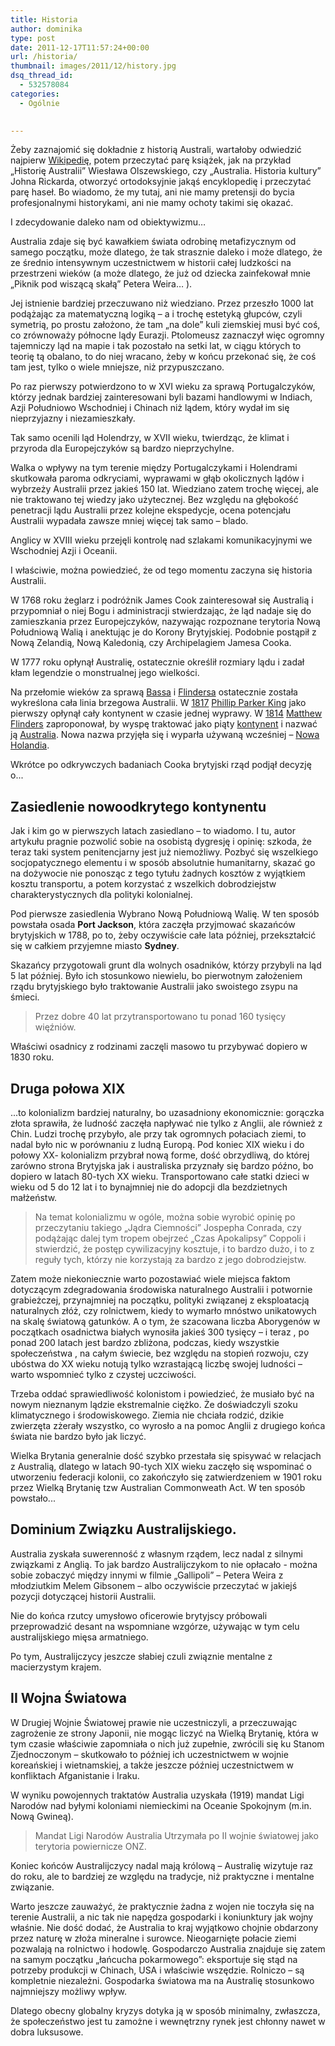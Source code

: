 ```yaml
---
title: Historia
author: dominika
type: post
date: 2011-12-17T11:57:24+00:00
url: /historia/
thumbnail: images/2011/12/history.jpg
dsq_thread_id:
  - 532578084
categories:
  - Ogólnie
 

---
```

Żeby zaznajomić się dokładnie z historią Australi, wartałoby odwiedzić najpierw [Wikipedię](http://pl.wikipedia.org/wiki/Australia), potem przeczytać parę książek, jak na przykład &#8222;Historię Australii&#8221; Wiesława Olszewskiego, czy &#8222;Australia. Historia kultury&#8221; Johna Rickarda, otworzyć ortodoksyjnie jakąś encyklopedię i przeczytać parę haseł. Bo wiadomo, że my tutaj, ani nie mamy pretensji do bycia profesjonalnymi historykami, ani nie mamy ochoty takimi się okazać.

I zdecydowanie daleko nam od obiektywizmu&#8230;

<!--more-->

Australia zdaje się być kawałkiem świata odrobinę metafizycznym od samego początku, może dlatego, że tak strasznie daleko i może dlatego, że ze średnio intensywnym uczestnictwem w historii całej ludzkości na przestrzeni wieków (a może dlatego, że już od dziecka zainfekował mnie &#8222;Piknik pod wiszącą skałą&#8221; Petera Weira&#8230; ).

Jej istnienie bardziej przeczuwano niż wiedziano. Przez przeszło 1000 lat podążając za matematyczną logiką &#8211; a i trochę estetyką głupców, czyli symetrią, po prostu założono, że tam &#8222;na dole&#8221; kuli ziemskiej musi być coś, co zrównoważy północne lądy Eurazji. Ptolomeusz zaznaczył więc ogromny tajemniczy ląd na mapie i tak pozostało na setki lat, w ciągu których to teorię tą obalano, to do niej wracano, żeby w końcu przekonać się, że coś tam jest, tylko o wiele mniejsze, niż przypuszczano.

Po raz pierwszy potwierdzono to w XVI wieku za sprawą Portugalczyków, którzy jednak bardziej zainteresowani byli bazami handlowymi w Indiach, Azji Południowo Wschodniej i Chinach niż lądem, który wydał im się nieprzyjazny i niezamieszkały.

Tak samo ocenili ląd Holendrzy, w XVII wieku, twierdząc, że klimat i przyroda dla Europejczyków są bardzo nieprzychylne.

Walka o wpływy na tym terenie między Portugalczykami i Holendrami skutkowała paroma odkryciami, wyprawami w głąb okolicznych lądów i wybrzeży Australii przez jakieś 150 lat. Wiedziano zatem trochę więcej, ale nie traktowano tej wiedzy jako użytecznej. Bez względu na głębokość penetracji lądu Australii przez kolejne ekspedycje, ocena potencjału Australii wypadała zawsze mniej więcej tak samo &#8211; blado.

Anglicy w XVIII wieku przejęli kontrolę nad szlakami komunikacyjnymi we Wschodniej Azji i Oceanii.

I właściwie, można powiedzieć, że od tego momentu zaczyna się historia Australii.

<!--more-->

W 1768 roku żeglarz i podróżnik James Cook zainteresował się Australią i przypomniał o niej Bogu i administracji stwierdzając, że ląd nadaje się do zamieszkania przez Europejczyków, nazywając rozpoznane terytoria Nową Południową Walią i anektując je do Korony Brytyjskiej. Podobnie postąpił z Nową Zelandią, Nową Kaledonią, czy Archipelagiem Jamesa Cooka.

W 1777 roku opłynął Australię, ostatecznie określił rozmiary lądu i zadał kłam legendzie o monstrualnej jego wielkości.

Na przełomie wieków za sprawą [Bassa][1] i [Flindersa][2] ostatecznie została wykreślona cała linia brzegowa Australii. W [1817][3] [Phillip Parker King][4] jako pierwszy opłynął cały kontynent w czasie jednej wyprawy. W [1814][5] [Matthew Flinders][2] zaproponował, by wyspę traktować jako piąty [kontynent][6] i nazwać ją [Australia][7]. Nowa nazwa przyjęła się i wyparła używaną wcześniej – [Nowa Holandia][8].

Wkrótce po odkrywczych badaniach Cooka brytyjski rząd podjął decyzję o... 

## Zasiedlenie nowoodkrytego kontynentu

Jak i kim go w pierwszych latach zasiedlano &#8211; to wiadomo. I tu, autor artykułu pragnie pozwolić sobie na osobistą dygresję i opinię: szkoda, że teraz taki system penitencjarny jest już niemożliwy. Pozbyć się wszelkiego socjopatycznego elementu i w sposób absolutnie humanitarny, skazać go na dożywocie nie ponosząc z tego tytułu żadnych kosztów z wyjątkiem kosztu transportu, a potem korzystać z wszelkich dobrodziejstw charakterystycznych dla polityki kolonialnej.

Pod pierwsze zasiedlenia Wybrano Nową Południową Walię. W ten sposób powstała osada **Port Jackson**, która zaczęła przyjmować skazańców brytyjskich w 1788, po to, żeby oczywiście całe lata później, przekształcić się w całkiem przyjemne miasto **Sydney**.

Skazańcy przygotowali grunt dla wolnych osadników, którzy przybyli na ląd 5 lat później. Było ich stosunkowo niewielu, bo pierwotnym założeniem rządu brytyjskiego było traktowanie Australii jako swoistego zsypu na śmieci.

> Przez dobre 40 lat przytransportowano tu ponad 160 tysięcy więźniów.

Właściwi osadnicy z rodzinami zaczęli masowo tu przybywać dopiero w 1830 roku.

## Druga połowa XIX 
...to kolonializm bardziej naturalny, bo uzasadniony ekonomicznie: gorączka złota sprawiła, że ludność zaczęła napływać nie tylko z Anglii, ale również z Chin. Ludzi trochę przybyło, ale przy tak ogromnych połaciach ziemi, to nadal było nic w porównaniu z ludną Europą. Pod koniec XIX wieku i do połowy XX- kolonializm przybrał nową forme, dość obrzydliwą, do której zarówno strona Brytyjska jak i australiska przyznały się bardzo późno, bo dopiero w latach 80-tych XX wieku. Transportowano całe statki dzieci w wieku od 5 do  12 lat i to bynajmniej nie do adopcji dla bezdzietnych małżeństw.

> Na temat kolonializmu w ogóle, można sobie wyrobić opinię po przeczytaniu takiego &#8222;Jądra Ciemności&#8221; Jospepha Conrada, czy podążając dalej tym tropem obejrzeć &#8222;Czas Apokalipsy&#8221; Coppoli i stwierdzić, że postęp cywilizacyjny kosztuje, i to bardzo dużo, i to z reguły tych, którzy nie korzystają za bardzo z jego dobrodziejstw.

Zatem może niekoniecznie warto pozostawiać wiele miejsca faktom dotyczącym zdegradowania środowiska naturalnego Australii i potwornie grabieżczej, przynajmniej na początku, polityki związanej z eksploatacją naturalnych złóż, czy rolnictwem, kiedy to wymarło mnóstwo unikatowych na skalę światową gatunków. A o tym, że szacowana liczba Aborygenów w początkach osadnictwa białych wynosiła jakieś 300 tysięcy &#8211;  i teraz , po ponad 200 latach jest bardzo zbliżona, podczas, kiedy wszystkie społeczeństwa , na całym świecie, bez względu na stopień rozwoju, czy ubóstwa do XX wieku notują tylko wzrastającą liczbę swojej ludności &#8211; warto wspomnieć tylko z czystej uczciwości.

Trzeba oddać sprawiedliwość kolonistom i powiedzieć, że musiało być na nowym nieznanym lądzie ekstremalnie ciężko. Że doświadczyli szoku klimatycznego i środowiskowego. Ziemia nie chciała rodzić, dzikie zwierzęta zżerały wszystko, co wyrosło a na pomoc Anglii z drugiego końca świata nie bardzo było jak liczyć.

Wielka Brytania generalnie dość szybko przestała się spisywać w relacjach z Australią, dlatego w latach 90-tych XIX wieku zaczęło się wspominać o utworzeniu federacji kolonii, co zakończyło się zatwierdzeniem w 1901 roku przez Wielką Brytanię tzw Australian Commonweath Act. W ten sposób powstało...

## Dominium Związku Australijskiego.

Australia zyskała suwerenność z własnym rządem, lecz nadal z silnymi związkami z Anglią. To jak bardzo Australijczykom to nie opłacało - można sobie zobaczyć między innymi w filmie &#8222;Gallipoli&#8221; &#8211; Petera Weira z młodziutkim Melem Gibsonem &#8211; albo oczywiście przeczytać w jakiejś pozycji dotyczącej historii Australii.

Nie do końca rzutcy umysłowo oficerowie brytyjscy próbowali przeprowadzić desant na wspomniane wzgórze, używając w tym celu australijskiego mięsa armatniego.

Po tym, Australijczycy jeszcze słabiej czuli związnie mentalne z macierzystym krajem.

## II Wojna Światowa
W Drugiej Wojnie Światowej prawie nie uczestniczyli, a przeczuwając zagrożenie ze strony Japonii, nie mogąc liczyć na Wielką Brytanię, która w tym czasie właściwie zapomniała o nich już zupełnie, zwrócili się ku Stanom Zjednoczonym &#8211; skutkowało to później ich uczestnictwem w wojnie koreańskiej i wietnamskiej, a także jeszcze później uczestnictwem w konfliktach Afganistanie i Iraku.

W wyniku powojennych traktatów Australia uzyskała (1919) mandat Ligi Narodów nad byłymi koloniami niemieckimi na Oceanie Spokojnym (m.in. Nową Gwineą).

> Mandat Ligi Narodów Australia Utrzymała po II wojnie światowej jako terytoria powiernicze ONZ.

Koniec końców Australijczycy nadal mają królową &#8211; Australię wizytuje raz do roku, ale to bardziej ze względu na tradycje, niż praktyczne i mentalne związanie.

Warto jeszcze zauważyć, że praktycznie żadna z wojen nie toczyła się na terenie Australii, a nic tak nie napędza gospodarki i koniunktury jak wojny właśnie. Nie dość dodać, że Australia to kraj wyjątkowo chojnie obdarzony przez naturę w złoża mineralne i surowce. Nieogarnięte połacie ziemi pozwalają na rolnictwo i hodowlę. Gospodarczo Australia znajduje się zatem na samym początku &#8222;łańcucha pokarmowego&#8221;: eksportuje się stąd na potrzeby produkcji w Chinach, USA i właściwie wszędzie. Rolniczo &#8211; są kompletnie niezależni. Gospodarka światowa ma na Australię stosunkowo najmniejszy możliwy wpływ.

Dlatego obecny globalny kryzys dotyka ją w sposób minimalny, zwłaszcza, że społeczeństwo jest tu zamożne i wewnętrzny rynek jest chłonny nawet w dobra luksusowe.

 [1]: http://pl.wikipedia.org/wiki/George_Bass_(podr%C3%B3%C5%BCnik)
 [2]: http://pl.wikipedia.org/wiki/Matthew_Flinders
 [3]: http://pl.wikipedia.org/wiki/1817
 [4]: http://pl.wikipedia.org/w/index.php?title=Phillip_Parker_King&action=edit&redlink=1
 [5]: http://pl.wikipedia.org/wiki/1814
 [6]: http://pl.wikipedia.org/wiki/Kontynent
 [7]: http://pl.wikipedia.org/wiki/Australia
 [8]: http://pl.wikipedia.org/wiki/Nowa_Holandia
